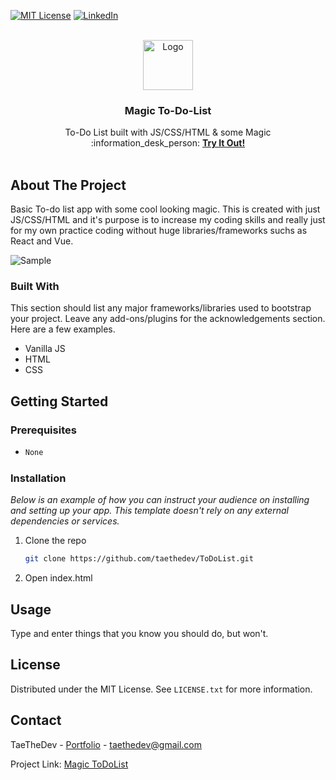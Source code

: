   <div id="top"></div>

[![MIT License][license-shield]][license-url]
[![LinkedIn][linkedin-shield]][linkedin-url]

<!-- PROJECT LOGO -->
<br />
<div align="center">
  <a href="https://github.com/othneildrew/Best-README-Template">
    <img src="https://todocreativeagency.com/wp-content/uploads/2021/08/todo-favicon.jpg" alt="Logo" width="80" height="80">
  </a>

  <h3 align="center">Magic To-Do-List</h3>

  <p align="center">
    To-Do List built with JS/CSS/HTML & some Magic
    <br />
    :information_desk_person: <a href= "https://to-do-list-six-xi.vercel.app/"><Strong>Try It Out!</Strong><a> 
    <br />
    <br />
  </p>
</div>

<!-- ABOUT THE PROJECT -->
## About The Project

Basic To-do list app with some cool looking magic. This is created with just JS/CSS/HTML and it's purpose is to increase my coding skills and really just for my own practice coding without huge libraries/frameworks suchs as React and Vue.

<img src="https://github.com/taethedev/ToDoList/blob/master/assets/img/Sample.PNG" alt="Sample">

### Built With

This section should list any major frameworks/libraries used to bootstrap your project. Leave any add-ons/plugins for the acknowledgements section. Here are a few examples.

* Vanilla JS
* HTML
* CSS



<!-- GETTING STARTED -->
## Getting Started

### Prerequisites
* 
  ```sh
  None
  ```

### Installation

_Below is an example of how you can instruct your audience on installing and setting up your app. This template doesn't rely on any external dependencies or services._

1. Clone the repo
   ```sh
   git clone https://github.com/taethedev/ToDoList.git
   ```
2. Open index.html




<!-- USAGE EXAMPLES -->
## Usage

Type and enter things that you know you should do, but won't.


<!-- LICENSE -->
## License

Distributed under the MIT License. See `LICENSE.txt` for more information.



<!-- CONTACT -->
## Contact

TaeTheDev - [Portfolio](https://taekjung.com) - taethedev@gmail.com

Project Link: [Magic ToDoList](https://github.com/taethedev/ToDoList)



<!-- MARKDOWN LINKS & IMAGES -->
<!-- https://www.markdownguide.org/basic-syntax/#reference-style-links -->
[license-shield]: https://img.shields.io/github/license/othneildrew/Best-README-Template.svg?style=for-the-badge
[license-url]: https://github.com/taethedev/ToDoList/blob/master/LICENSE.txt
[linkedin-shield]: https://img.shields.io/badge/-LinkedIn-black.svg?style=for-the-badge&logo=linkedin&colorB=555
[linkedin-url]: https://linkedin.com/in/taekjung
